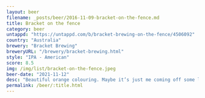 ```yaml
---
layout: beer
filename: _posts/beer/2016-11-09-bracket-on-the-fence.md
title: Bracket on the fence
category: beer
untappd: "https://untappd.com/b/bracket-brewing-on-the-fence/4506092"
country: "Australia"
brewery: "Bracket Brewing"
breweryURL: "/brewery/bracket-brewing.html"
style: "IPA - American"
score: 8.5
img: /img/list/bracket-on-the-fence.jpeg
beer-date: "2021-11-12"
desc: "Beautiful orange colouring. Maybe it’s just me coming off some light beers previously, but this is great"
permalink: /beer/:title.html
---
```

